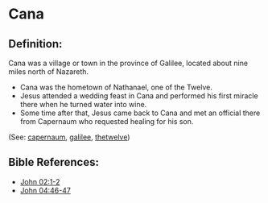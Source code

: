 # Cana #

## Definition: ##

Cana was a village or town in the province of Galilee, located about nine miles north of Nazareth.

* Cana was the hometown of Nathanael, one of the Twelve.
* Jesus attended a wedding feast in Cana and performed his first miracle there when he turned water into wine.
* Some time after that, Jesus came back to Cana and met an official there from Capernaum who requested healing for his son.

(See: [capernaum](../other/capernaum.md), [galilee](../other/galilee.md), [thetwelve](../kt/thetwelve.md))

## Bible References: ##

* [John 02:1-2](https://door43.org/en/bible/notes/jhn/02/01)
* [John 04:46-47](https://door43.org/en/bible/notes/jhn/04/46)

